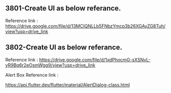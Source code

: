 ## 3801-Create UI as below referance.

Reference link : https://drive.google.com/file/d/13MCIQNLLb5FNbzYmcp3b26XGAyZG8Tuh/view?usp=drive_link

## 3802-Create UI as below referance.

Reference link : https://drive.google.com/file/d/1xdPhocmG-sXSNvL-yR9Bq6r2eOsmWgg9/view?usp=drive_link

Alert Box Reference link :

https://api.flutter.dev/flutter/material/AlertDialog-class.html

